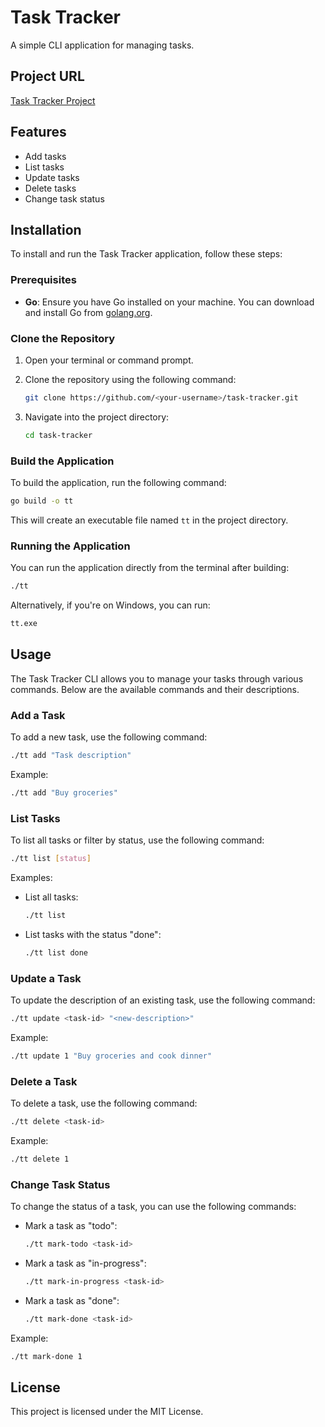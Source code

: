 # Task Tracker

A simple CLI application for managing tasks.

## Project URL
[Task Tracker Project](https://roadmap.sh/projects/task-tracker)

## Features
- Add tasks
- List tasks
- Update tasks
- Delete tasks
- Change task status

## Installation

To install and run the Task Tracker application, follow these steps:

### Prerequisites

- **Go**: Ensure you have Go installed on your machine. You can download and install Go from [golang.org](https://golang.org/dl/).

### Clone the Repository

1. Open your terminal or command prompt.
2. Clone the repository using the following command:

   ```bash
   git clone https://github.com/<your-username>/task-tracker.git
   ```

3. Navigate into the project directory:

   ```bash
   cd task-tracker
   ```

### Build the Application

To build the application, run the following command:

```bash
go build -o tt
```

This will create an executable file named `tt` in the project directory.

### Running the Application

You can run the application directly from the terminal after building:

```bash
./tt
```

Alternatively, if you're on Windows, you can run:

```bash
tt.exe
```

## Usage

The Task Tracker CLI allows you to manage your tasks through various commands. Below are the available commands and their descriptions.

### Add a Task

To add a new task, use the following command:

```bash
./tt add "Task description"
```

Example:

```bash
./tt add "Buy groceries"
```

### List Tasks

To list all tasks or filter by status, use the following command:

```bash
./tt list [status]
```

Examples:

- List all tasks:
  ```bash
  ./tt list
  ```

- List tasks with the status "done":
  ```bash
  ./tt list done
  ```

### Update a Task

To update the description of an existing task, use the following command:

```bash
./tt update <task-id> "<new-description>"
```

Example:

```bash
./tt update 1 "Buy groceries and cook dinner"
```

### Delete a Task

To delete a task, use the following command:

```bash
./tt delete <task-id>
```

Example:

```bash
./tt delete 1
```

### Change Task Status

To change the status of a task, you can use the following commands:

- Mark a task as "todo":
  ```bash
  ./tt mark-todo <task-id>
  ```

- Mark a task as "in-progress":
  ```bash
  ./tt mark-in-progress <task-id>
  ```

- Mark a task as "done":
  ```bash
  ./tt mark-done <task-id>
  ```

Example:

```bash
./tt mark-done 1
```

## License
This project is licensed under the MIT License.
